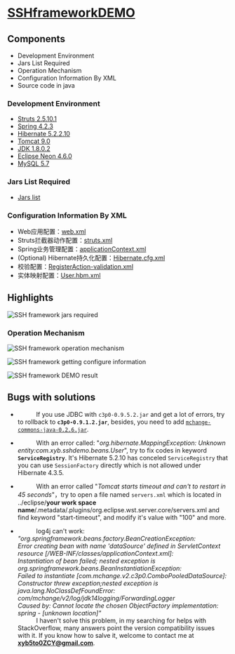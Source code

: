 # [SSHframeworkDEMO](https://github.com/caofanCPU/SSHframeworkDEMO)


## Components
- Development Environment
- Jars List Required
- Operation Mechanism
- Configuration Information By XML
- Source code in java

### Development Environment  
- [Struts 2.5.10.1](http://struts.apache.org/)  
- [Spring 4.2.3](http://repo.spring.io/libs-release-local/org/springframework/spring/4.2.3.RELEASE/)  
- [Hibernate 5.2.2.10](http://hibernate.org/orm/)  
- [Tomcat 9.0](http://tomcat.apache.org/download-70.cgi)  
- [JDK 1.8.0.2](http://www.oracle.com/technetwork/java/javase/downloads/jdk8-downloads-2133151.html)  
- [Eclipse Neon 4.6.0](https://www.eclipse.org/downloads/eclipse-packages/)  
- [MySQL 5.7](https://www.mysql.com/downloads/)

### Jars List Required
- [Jars list](https://github.com/caofanCPU/SSHframeworkDEMO/blob/master/docs/SSHjarsList.txt)
### Configuration Information By XML
- Web应用配置：[web.xml](https://github.com/caofanCPU/SSHframeworkDEMO/tree/master/WebContent/WEB-INF/web.xml)  
- Struts拦截器动作配置：[struts.xml](https://github.com/caofanCPU/SSHframeworkDEMO/blob/master/src/struts.xml)
- Spring业务管理配置：[applicationContext.xml](https://github.com/caofanCPU/SSHframeworkDEMO/blob/master/src/applicationContext.xml)
- (Optional) Hibernate持久化配置：[Hibernate.cfg.xml](https://github.com/caofanCPU/SSHframeworkDEMO/blob/master/src/Hibernate.cfg.xml)  
- 校验配置：[RegisterAction-validation.xml](https://github.com/caofanCPU/SSHframeworkDEMO/blob/master/src/com/xyb/sshdemo/action/RegisterAction-validation.xml)  
- 实体映射配置：[User.hbm.xml](https://github.com/caofanCPU/SSHframeworkDEMO/blob/master/src/com/xyb/sshdemo/beans/User.hbm.xml)
## Highlights

![SSH framework jars required](http://opqyer7zj.bkt.clouddn.com/17-5-19/74442682-file_1495163405363_178d1.png)
### Operation Mechanism  

![SSH framework operation mechanism](http://opqyer7zj.bkt.clouddn.com/17-5-19/50450107-file_1495164135898_4656.png)  

![SSH framework getting configure information](http://opqyer7zj.bkt.clouddn.com/17-5-19/54262098-file_1495163405095_3453.png)  

![SSH framework DEMO result](http://opqyer7zj.bkt.clouddn.com/17-5-19/93210679-file_1495163404962_1034f.png)  

## Bugs with solutions
- &ensp;&emsp;&ensp;&emsp;If you use JDBC with `c3p0-0.9.5.2.jar` and get a lot of errors, try to rollback to **`c3p0-0.9.1.2.jar`**, besides, you need to add
[`mchange-commons-java-0.2.6.jar`](http://www.java2s.com/Code/Jar/m/Downloadmchangecommonsjava026jar.htm).
 
- &ensp;&emsp;&ensp;&emsp;With an error called:  "*org.hibernate.MappingException: Unknown entity:com.xyb.sshdemo.beans.User*", try to fix codes in keyword  **`ServiceRegistry`**. It's  Hibernate 5.2.10 has conceled `ServiceRegistry` that you can use `SessionFactory` directly which is not allowed under Hibernate 4.3.5.  

- &ensp;&emsp;&ensp;&emsp;With an error called "*Tomcat starts timeout and can't to restart in 45 seconds*"，try to open a file named `servers.xml` which is located in ../eclipse/**your work space name**/.metadata/.plugins/org.eclipse.wst.server.core/servers.xml and  find keyword "start-timeout", and modify it's value with "100" and more.

- &ensp;&emsp;&ensp;&emsp;log4j can't work:  
*"org.springframework.beans.factory.BeanCreationException:  
Error creating bean with name 'dataSource' defined in ServletContext resource [/WEB-INF/classes/applicationContext.xml]:  
Instantiation of bean failed; nested exception is org.springframework.beans.BeanInstantiationException:  
Failed to instantiate [com.mchange.v2.c3p0.ComboPooledDataSource]: Constructor threw exception;nested exception is java.lang.NoClassDefFoundError: com/mchange/v2/log/jdk14logging/ForwardingLogger  
Caused by: Cannot locate the chosen ObjectFactory implementation: spring - [unknown location]"*  
&ensp;&emsp;&ensp;&emsp;I haven't solve this problem, in my searching for helps with StackOverflow, many answers point the version compatibility issues with it. If you know how to salve it, welcome to contact me at **xyb5to0ZCY@gmail.com**.
		

